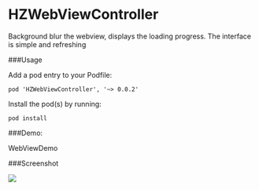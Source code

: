 HZWebViewController
===================

Background blur the webview, displays the loading progress. The interface is simple and refreshing

###Usage

Add a pod entry to your Podfile:

	pod 'HZWebViewController', '~> 0.0.2'

Install the pod(s) by running:

	pod install

###Demo:

WebViewDemo

###Screenshot

![](http://ww2.sinaimg.cn/large/62b50d84gw1ef3oq78thqj20hs0qogon.jpg)


